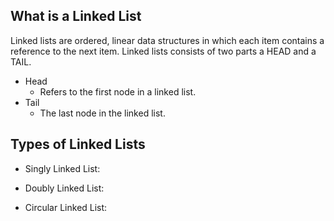 ## What is a Linked List

Linked lists are ordered, linear data structures in which each item contains a reference to the next item. Linked lists consists of two parts a HEAD and a TAIL. 
- Head
    - Refers to the first node in a linked list. 
- Tail
    - The last node in the linked list. 

## Types of Linked Lists

- Singly Linked List: 

- Doubly Linked List:

- Circular Linked List: 